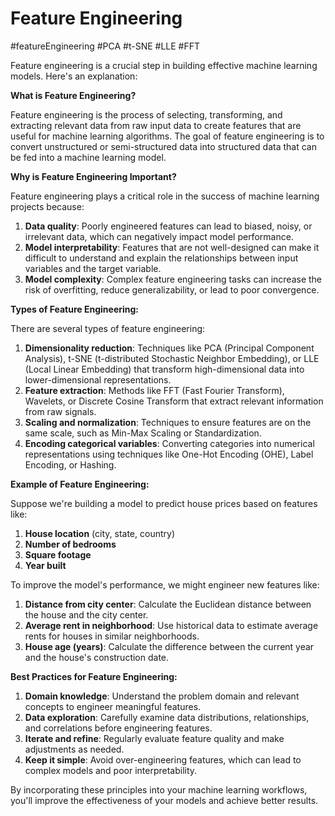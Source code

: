 # Feature Engineering

#featureEngineering #PCA #t-SNE #LLE #FFT

Feature engineering is a crucial step in building effective machine learning models. Here's an explanation:

**What is Feature Engineering?**

Feature engineering is the process of selecting, transforming, and extracting relevant data from raw input data to create features that are useful for machine learning algorithms. The goal of feature engineering is to convert unstructured or semi-structured data into structured data that can be fed into a machine learning model.

**Why is Feature Engineering Important?**

Feature engineering plays a critical role in the success of machine learning projects because:

1. **Data quality**: Poorly engineered features can lead to biased, noisy, or irrelevant data, which can negatively impact model performance.
2. **Model interpretability**: Features that are not well-designed can make it difficult to understand and explain the relationships between input variables and the target variable.
3. **Model complexity**: Complex feature engineering tasks can increase the risk of overfitting, reduce generalizability, or lead to poor convergence.

**Types of Feature Engineering:**

There are several types of feature engineering:

1. **Dimensionality reduction**: Techniques like PCA (Principal Component Analysis), t-SNE (t-distributed Stochastic Neighbor Embedding), or LLE (Local Linear Embedding) that transform high-dimensional data into lower-dimensional representations.
2. **Feature extraction**: Methods like FFT (Fast Fourier Transform), Wavelets, or Discrete Cosine Transform that extract relevant information from raw signals.
3. **Scaling and normalization**: Techniques to ensure features are on the same scale, such as Min-Max Scaling or Standardization.
4. **Encoding categorical variables**: Converting categories into numerical representations using techniques like One-Hot Encoding (OHE), Label Encoding, or Hashing.

**Example of Feature Engineering:**

Suppose we're building a model to predict house prices based on features like:

1. **House location** (city, state, country)
2. **Number of bedrooms**
3. **Square footage**
4. **Year built**

To improve the model's performance, we might engineer new features like:

1. **Distance from city center**: Calculate the Euclidean distance between the house and the city center.
2. **Average rent in neighborhood**: Use historical data to estimate average rents for houses in similar neighborhoods.
3. **House age (years)**: Calculate the difference between the current year and the house's construction date.

**Best Practices for Feature Engineering:**

1. **Domain knowledge**: Understand the problem domain and relevant concepts to engineer meaningful features.
2. **Data exploration**: Carefully examine data distributions, relationships, and correlations before engineering features.
3. **Iterate and refine**: Regularly evaluate feature quality and make adjustments as needed.
4. **Keep it simple**: Avoid over-engineering features, which can lead to complex models and poor interpretability.

By incorporating these principles into your machine learning workflows, you'll improve the effectiveness of your models and achieve better results.